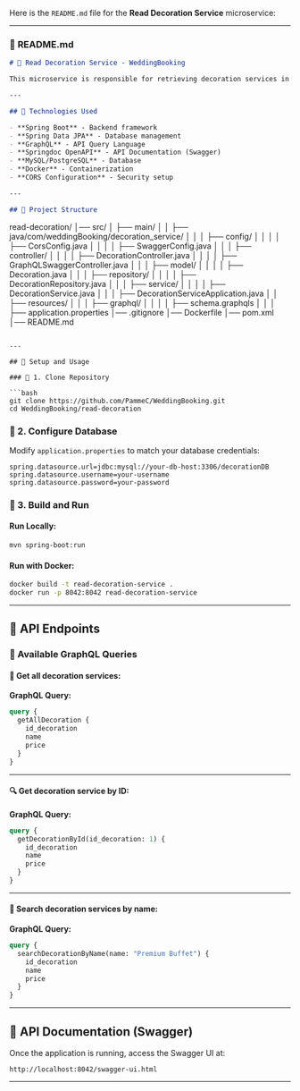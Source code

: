 Here is the `README.md` file for the **Read Decoration Service** microservice:

---

### 📜 **README.md**
```markdown
# 📖 Read Decoration Service - WeddingBooking

This microservice is responsible for retrieving decoration services in the **WeddingBooking** system using **GraphQL**.

---

## 🚀 Technologies Used

- **Spring Boot** - Backend framework
- **Spring Data JPA** - Database management
- **GraphQL** - API Query Language
- **Springdoc OpenAPI** - API Documentation (Swagger)
- **MySQL/PostgreSQL** - Database
- **Docker** - Containerization
- **CORS Configuration** - Security setup

---

## 📂 Project Structure

```
read-decoration/
│── src/
│   ├── main/
│   │   ├── java/com/weddingBooking/decoration_service/
│   │   │   ├── config/
│   │   │   │   ├── CorsConfig.java
│   │   │   │   ├── SwaggerConfig.java
│   │   │   ├── controller/
│   │   │   │   ├── DecorationController.java
│   │   │   │   ├── GraphQLSwaggerController.java
│   │   │   ├── model/
│   │   │   │   ├── Decoration.java
│   │   │   ├── repository/
│   │   │   │   ├── DecorationRepository.java
│   │   │   ├── service/
│   │   │   │   ├── DecorationService.java
│   │   │   ├── DecorationServiceApplication.java
│   │   ├── resources/
│   │   │   ├── graphql/
│   │   │   │   ├── schema.graphqls
│   │   │   ├── application.properties
│── .gitignore
│── Dockerfile
│── pom.xml
│── README.md
```

---

## 🔧 Setup and Usage

### 📌 1. Clone Repository

```bash
git clone https://github.com/PammeC/WeddingBooking.git
cd WeddingBooking/read-decoration
```

### 📌 2. Configure Database

Modify `application.properties` to match your database credentials:

```properties
spring.datasource.url=jdbc:mysql://your-db-host:3306/decorationDB
spring.datasource.username=your-username
spring.datasource.password=your-password
```

### 📌 3. Build and Run

#### Run Locally:
```bash
mvn spring-boot:run
```

#### Run with Docker:
```bash
docker build -t read-decoration-service .
docker run -p 8042:8042 read-decoration-service
```

---

## 📡 API Endpoints

### **📌 Available GraphQL Queries**

#### 📝 Get all decoration services:

**GraphQL Query:**
```graphql
query {
  getAllDecoration {
    id_decoration
    name
    price
  }
}
```

---

#### 🔍 Get decoration service by ID:

**GraphQL Query:**
```graphql
query {
  getDecorationById(id_decoration: 1) {
    id_decoration
    name
    price
  }
}
```

---

#### 🔎 Search decoration services by name:

**GraphQL Query:**
```graphql
query {
  searchDecorationByName(name: "Premium Buffet") {
    id_decoration
    name
    price
  }
}
```

---

## 📜 API Documentation (Swagger)

Once the application is running, access the Swagger UI at:

```
http://localhost:8042/swagger-ui.html
```

---

